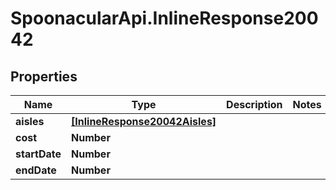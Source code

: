 # SpoonacularApi.InlineResponse20042

## Properties

Name | Type | Description | Notes
------------ | ------------- | ------------- | -------------
**aisles** | [**[InlineResponse20042Aisles]**](InlineResponse20042Aisles.md) |  | 
**cost** | **Number** |  | 
**startDate** | **Number** |  | 
**endDate** | **Number** |  | 


